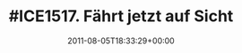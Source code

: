 ---
retweeted: false
source: <a href="http://twitter.com/download/android" rel="nofollow">Twitter for Android</a>
entities:
  hashtags:
  - text: ICE1517
    indices:
    - '0'
    - '8'
  symbols: []
  user_mentions: []
  urls: []
display_text_range:
- '0'
- '140'
favorite_count: '0'
id_str: '99548595757383681'
truncated: false
retweet_count: '0'
id: '99548595757383681'
created_at: Fri Aug 05 18:33:29 +0000 2011
favorited: false
full_text: "#ICE1517. Fährt jetzt auf Sicht & hupt lustig. Techniker hat sich noch
  einen neuen Stapel Handbücher geholt. Andere gehn ins Kino für sowas."
lang: de
tags:
- ICE1517
- pesos:twitter
date: '2011-08-05T18:33:29+00:00'
src: https://twitter.com/bascht/status/99548595757383681
original_url: https://twitter.com/bascht/status/99548595757383681
type: twitter_tweet
text: "#ICE1517. Fährt jetzt auf Sicht & hupt lustig. Techniker hat sich noch einen
  neuen Stapel Handbücher geholt. Andere gehn ins Kino für sowas."
title: "#ICE1517. Fährt jetzt auf Sicht"

---